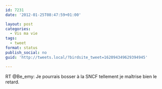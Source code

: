 ```yaml
---
id: 7231
date: '2012-01-25T08:47:59+01:00'

layout: post
categories:
  - Vis ma vie
tags:
  - tweet
format: status
publish_social: no
guid: 'http://tweets.local/?birdsite_tweet=162094349629394945'

---
```


RT @Be\_emy: Je pourrais bosser à la SNCF tellement je maîtrise bien le retard.